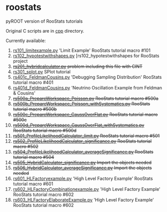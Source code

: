 # roostats
pyROOT version of RooStats tutorials

Original C scripts are in [cpp](cpp) directory.

Currently available:

1. [rs101_limitexample.py](rs101_limitexample.py) 'Limit Example' RooStats tutorial macro #101
2. [rs102_hypotestwithshapes.py](rs102_hypotestwithshapes.py) [rs102_hypotestwithshapes for RooStats project
3. ~~[rs201_hybridcalculator.py](rs201_hybridcalculator.py) problem including this file with CINT~~
4. [rs301_splot.py](rs301_splot.py) SPlot tutorial
5. [rs401c_FeldmanCousins.py](rs401c_FeldmanCousins.py) 'Debugging Sampling Distribution' RooStats tutorial macro #401
6. [rs401d_FeldmanCousins.py](rs401d_FeldmanCousins.py) 'Neutrino Oscillation Example from Feldman & Cousins'
7. ~~[rs500a_PrepareWorkspace_Poisson.py](rs500a_PrepareWorkspace_Poisson.py) RooStats tutorial macro #500a~~
8. ~~[rs500b_PrepareWorkspace_Poisson_withSystematics.py](rs500b_PrepareWorkspace_Poisson_withSystematics.py) RooStats tutorial macro #500b~~
9. ~~[rs500c_PrepareWorkspace_GaussOverFlat.py](rs500c_PrepareWorkspace_GaussOverFlat.py) RooStats tutorial macro #500c~~
10. ~~[rs500d_PrepareWorkspace_GaussOverFlat_withSystematics.py](rs500d_PrepareWorkspace_GaussOverFlat_withSystematics.py) RooStats tutorial macro #500d~~
11. ~~[rs501_ProfileLikelihoodCalculator_limit.py](rs501_ProfileLikelihoodCalculator_limit.py) RooStats tutorial macro #501~~
12. ~~[rs502_ProfileLikelihoodCalculator_significance.py](rs502_ProfileLikelihoodCalculator_significance.py) RooStats tutorial macro #502~~
13. ~~[rs504_ProfileLikelihoodCalculator_averageSignificance.py](rs504_ProfileLikelihoodCalculator_averageSignificance.py) RooStats tutorial macro #504~~
14. ~~[rs505_HybridCalculator_significance.py](rs505_HybridCalculator_significance.py) Import the objects needed~~
15. ~~[rs506_HybridCalculator_averageSignificance.py](rs506_HybridCalculator_averageSignificance.py) Import the objects needed~~
16. [rs601_HLFactoryexample.py](rs601_HLFactoryexample.py) 'High Level Factory Example' RooStats tutorial macro #601
17. [rs602_HLFactoryCombinationexample.py](rs602_HLFactoryCombinationexample.py) 'High Level Factory Example' RooStats tutorial macro #602
18. [rs603_HLFactoryElaborateExample.py](rs603_HLFactoryElaborateExample.py) 'High Level Factory Example' RooStats tutorial macro #602
